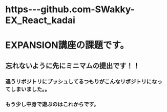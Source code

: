 # https---github.com-SWakky-EX_React_kadai
# EXPANSION講座の課題です。
## 忘れないように先にミニマムの提出です！！
### 違うリポジトリにプッシュしてるつもりがこんなリポジトリになってしまいました。。
### もう少し中身で遊ぶのはこれからです。
